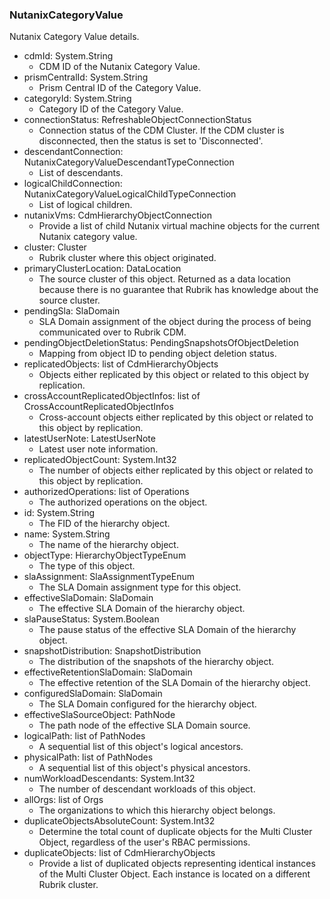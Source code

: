 ### NutanixCategoryValue
Nutanix Category Value details.

- cdmId: System.String
  - CDM ID of the Nutanix Category Value.
- prismCentralId: System.String
  - Prism Central ID of the Category Value.
- categoryId: System.String
  - Category ID of the Category Value.
- connectionStatus: RefreshableObjectConnectionStatus
  - Connection status of the CDM Cluster. If the CDM cluster is disconnected, then the status is set to 'Disconnected'.
- descendantConnection: NutanixCategoryValueDescendantTypeConnection
  - List of descendants.
- logicalChildConnection: NutanixCategoryValueLogicalChildTypeConnection
  - List of logical children.
- nutanixVms: CdmHierarchyObjectConnection
  - Provide a list of child Nutanix virtual machine objects for the current Nutanix category value.
- cluster: Cluster
  - Rubrik cluster where this object originated.
- primaryClusterLocation: DataLocation
  - The source cluster of this object. Returned as a data location because there is no guarantee that Rubrik has knowledge about the source cluster.
- pendingSla: SlaDomain
  - SLA Domain assignment of the object during the process of being communicated over to Rubrik CDM.
- pendingObjectDeletionStatus: PendingSnapshotsOfObjectDeletion
  - Mapping from object ID to pending object deletion status.
- replicatedObjects: list of CdmHierarchyObjects
  - Objects either replicated by this object or related to this object by replication.
- crossAccountReplicatedObjectInfos: list of CrossAccountReplicatedObjectInfos
  - Cross-account objects either replicated by this object or related to this object by replication.
- latestUserNote: LatestUserNote
  - Latest user note information.
- replicatedObjectCount: System.Int32
  - The number of objects either replicated by this object or related to this object by replication.
- authorizedOperations: list of Operations
  - The authorized operations on the object.
- id: System.String
  - The FID of the hierarchy object.
- name: System.String
  - The name of the hierarchy object.
- objectType: HierarchyObjectTypeEnum
  - The type of this object.
- slaAssignment: SlaAssignmentTypeEnum
  - The SLA Domain assignment type for this object.
- effectiveSlaDomain: SlaDomain
  - The effective SLA Domain of the hierarchy object.
- slaPauseStatus: System.Boolean
  - The pause status of the effective SLA Domain of the hierarchy object.
- snapshotDistribution: SnapshotDistribution
  - The distribution of the snapshots of the hierarchy object.
- effectiveRetentionSlaDomain: SlaDomain
  - The effective retention of the SLA Domain of the hierarchy object.
- configuredSlaDomain: SlaDomain
  - The SLA Domain configured for the hierarchy object.
- effectiveSlaSourceObject: PathNode
  - The path node of the effective SLA Domain source.
- logicalPath: list of PathNodes
  - A sequential list of this object's logical ancestors.
- physicalPath: list of PathNodes
  - A sequential list of this object's physical ancestors.
- numWorkloadDescendants: System.Int32
  - The number of descendant workloads of this object.
- allOrgs: list of Orgs
  - The organizations to which this hierarchy object belongs.
- duplicateObjectsAbsoluteCount: System.Int32
  - Determine the total count of duplicate objects for the Multi Cluster Object, regardless of the user's RBAC permissions.
- duplicateObjects: list of CdmHierarchyObjects
  - Provide a list of duplicated objects representing identical instances of the Multi Cluster Object. Each instance is located on a different Rubrik cluster.
